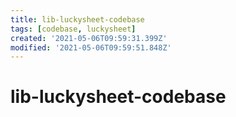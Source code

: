 ```yaml
---
title: lib-luckysheet-codebase
tags: [codebase, luckysheet]
created: '2021-05-06T09:59:31.399Z'
modified: '2021-05-06T09:59:51.848Z'
---
```


# lib-luckysheet-codebase



